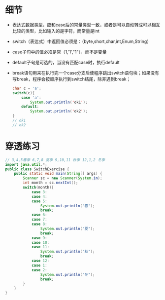 # 细节

* 表达式数据类型，应和case后的常量类型一致，或者是可以自动转成可以相互比较的类型，比如输入的是字符，而常量是int

* switch（表达式）中返回值必须是：（byte,short,char,int,Enum,String）

* case子句中的值必须是常（1,'1',"1"），而不是变量

* default子句是可选的，当没有匹配case时，执行default

* break语句用来在执行完一个case分支后使程序跳出switch语句块；如果没有写break，程序会按顺序执行到switch结尾，除非遇到break；

  ```java
  char c = 'a';
  switch(c){
      case 'a':
          System.out.println('ok1');
      default:
          System.out.println('ok2');
  }
  // ok1
  // ok2
  ```

  

# 穿透练习

```java
// 3,4,5春季 6,7,8 夏季 9,10,11 秋季 12,1,2 冬季
import java.util.*;
public class SwitchExercise {
	public static void main(String[] args) {
		Scanner sc = new Scanner(System.in);
		int month = sc.nextInt();
		switch(month){
			case 3:
			case 4:
			case 5:
				System.out.println("春");
				break;
			case 6:
			case 7:
			case 8:
				System.out.println("夏");
				break;
			case 9:
			case 10:
			case 11:
				System.out.println("秋");
				break;
			case 12:
			case 1:
			case 2:
				System.out.println("冬");
				break;
		}
	}
}
```

